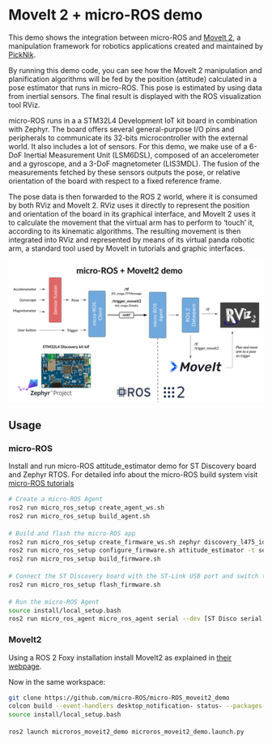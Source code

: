 # MoveIt 2 + micro-ROS demo

This demo shows the integration between micro-ROS and [MoveIt 2](https://moveit.ros.org/), a manipulation framework for robotics applications created and maintained by [PickNik](https://picknik.ai/). 

By running this demo code, you can see how the MoveIt 2 manipulation and planification algorithms will be fed by the position (attitude) calculated in a pose estimator that runs in micro-ROS. This pose is estimated by using data from inertial sensors. The final result is displayed with the ROS visualization tool RViz.

micro-ROS runs in a a STM32L4 Development IoT kit board in combination with Zephyr. The board offers several general-purpose I/O pins and peripherals to communicate its 32-bits microcontroller with the external world. It also includes a lot of sensors. For this demo, we make use of a 6-DoF Inertial Measurement Unit (LSM6DSL), composed of an accelerometer and a gyroscope, and a 3-DoF magnetometer (LIS3MDL). The fusion of the measurements fetched by these sensors outputs the pose, or relative orientation of the board with respect to a fixed reference frame.

The pose data is then forwarded to the ROS 2 world, where it is consumed by both RViz and MoveIt 2. RViz uses it directly to represent the position and orientation of the board in its graphical interface, and MoveIt 2 uses it to calculate the movement that the virtual arm has to perform to ‘touch’ it, according to its kinematic algorithms. The resulting movement is then integrated into RViz and represented by means of its virtual panda robotic arm, a standard tool used by MoveIt in tutorials and graphic interfaces.

![Demo setup](images/demo.png)

## Usage

### micro-ROS

Install and run micro-ROS attitude_estimator demo for ST Discovery board and Zephyr RTOS. 
For detailed info about the micro-ROS build system visit [micro-ROS tutorials](https://micro-ros.github.io/docs/tutorials/core/first_application_linux/)

```bash
# Create a micro-ROS Agent 
ros2 run micro_ros_setup create_agent_ws.sh
ros2 run micro_ros_setup build_agent.sh

# Build and flash the micro-ROS app
ros2 run micro_ros_setup create_firmware_ws.sh zephyr discovery_l475_iot1
ros2 run micro_ros_setup configure_firmware.sh attitude_estimator -t serial -d 1
ros2 run micro_ros_setup build_firmware.sh

# Connect the ST Discovery board with the ST-Link USB port and switch the power selector to the correct position
ros2 run micro_ros_setup flash_firmware.sh

# Run the micro-ROS Agent
source install/local_setup.bash
ros2 run micro_ros_agent micro_ros_agent serial --dev [ST Disco serial device] -v6

```

### MoveIt2

Using a ROS 2 Foxy installation install MoveIt2 as explained in [their webpage](https://moveit.ros.org/install-moveit2/source/).

Now in the same workspace:

```bash
git clone https://github.com/micro-ROS/micro-ROS_moveit2_demo
colcon build --event-handlers desktop_notification- status- --packages-select microros_moveit2_demo --symlink-install --cmake-args -DCMAKE_BUILD_TYPE=Release
source install/local_setup.bash

ros2 launch microros_moveit2_demo microros_moveit2_demo.launch.py
```

